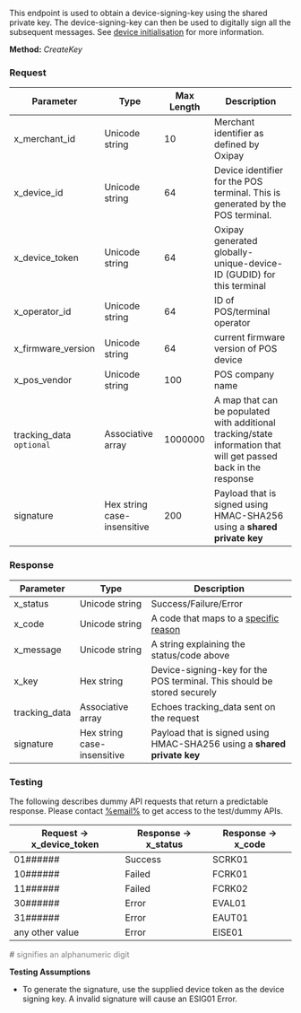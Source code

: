 This endpoint is used to obtain a device-signing-key using the shared private key. The device-signing-key can then be used to digitally sign all the subsequent messages. See <a href="/security/device_initialisation/">device initialisation</a> for more information.

**Method:** *CreateKey*

<h3>Request</h3>

Parameter | Type | Max Length | Description
----------|------|------------|------------
x_merchant_id | Unicode string | 10 | Merchant identifier as defined by Oxipay
x_device_id | Unicode string | 64 | Device identifier for the POS terminal. This is generated by the POS terminal.
x_device_token | Unicode string | 64 | Oxipay generated globally-unique-device-ID (GUDID) for this terminal
x_operator_id | Unicode string | 64 | ID of POS/terminal operator
x_firmware_version | Unicode string | 64 | current firmware version of POS device
x_pos_vendor | Unicode string | 100 | POS company name
tracking_data <code class="optional">optional</code> | Associative array | 1000000 | A map that can be populated with additional tracking/state information that will get passed back in the response
signature | Hex string case-insensitive | 200 | Payload that is signed using HMAC-SHA256 using a **shared private key**

<h3>Response</h3>

Parameter | Type | Description
----------|------|-------------
x_status | Unicode string | Success/Failure/Error
x_code | Unicode string | A code that maps to a <a href="/api_information/status_codes/">specific reason</a>
x_message | Unicode string | A string explaining the status/code above
x_key | Hex string | Device-signing-key for the POS terminal. This should be stored securely
tracking_data | Associative array | Echoes tracking_data sent on the request
signature | Hex string case-insensitive | Payload that is signed using HMAC-SHA256 using a **shared private key**

<h3>Testing</h3>

The following describes dummy API requests that return a predictable response. Please contact <a href="mailto:%email%">%email%</a> to get access to the test/dummy APIs.

Request -> x_device_token | Response -> x_status | Response -> x_code
-----------|-----------|-----------
01###### | Success | SCRK01
10###### | Failed | FCRK01
11###### | Failed | FCRK02
30###### | Error | EVAL01
31###### | Error | EAUT01
any other value | Error | EISE01

<span style="color:grey;"><b>#</b> signifies an alphanumeric digit</span>

**Testing Assumptions**

* To generate the signature, use the supplied device token as the device signing key. A invalid signature will cause an ESIG01 Error.

